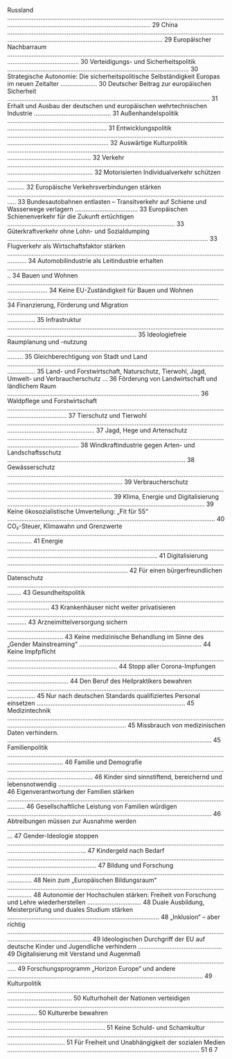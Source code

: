 Russland ..............................................................................................................................................................................................................  29
China .....................................................................................................................................................................................................................  29
Europäischer Nachbarraum 
..................................................................................................................................................................... 30
Verteidigungs- und Sicherheitspolitik  ........................................................................................................ 30
Strategische Autonomie: Die sicherheitspolitische Selbständigkeit Europas im neuen Zeitalter ..................... 30
Deutscher Beitrag zur europäischen Sicherheit .................................................................................................................... 31
Erhalt und Ausbau der deutschen und europäischen wehrtechnischen Industrie ............................................ 31
Außenhandelspolitik 
..................................................................................................................................................................................... 31
Entwicklungspolitik ......................................................................................................................................................................................  32
Auswärtige Kulturpolitik ............................................................................................................................................................................  32
Verkehr .............................................................................................................................................................................  32
Motorisierten Individualverkehr schützen ......................................................................................................................................  32
Europäische Verkehrsverbindungen stärken .................................................................................................................................  33
Bundesautobahnen entlasten – Transitverkehr auf Schiene und Wasserwege verlagern ....................................  33
Europäischen Schienenverkehr für die Zukunft ertüchtigen ................................................................................................  33
Güterkraftverkehr ohne Lohn- und Sozialdumping ...................................................................................................................  33
Flugverkehr als Wirtschaftsfaktor stärken .......................................................................................................................................  34
Automobilindustrie als Leitindustrie erhalten ..............................................................................................................................  34
Bauen und Wohnen ...................................................................................................................................................  34
Keine EU-Zuständigkeit für Bauen und Wohnen .........................................................................................................................  34
Finanzierung, Förderung und Migration ............................................................................................................................................ 35
Infrastruktur ...................................................................................................................................................................................................... 35
Ideologiefreie Raumplanung und -nutzung ..................................................................................................................................... 35
Gleichberechtigung von Stadt und Land ............................................................................................................................................ 35
Land- und Forstwirtschaft, Naturschutz, Tierwohl, Jagd, Umwelt- und Verbraucherschutz ...  36
Förderung von Landwirtschaft und ländlichem Raum .............................................................................................................. 36
Waldpflege und Forstwirtschaft .............................................................................................................................................................. 37
Tierschutz und Tierwohl .............................................................................................................................................................................. 37
Jagd, Hege und Artenschutz ..................................................................................................................................................................... 38
Windkraftindustrie gegen Arten- und Landschaftsschutz 
...................................................................................................... 38
Gewässerschutz .............................................................................................................................................................................................. 39
Verbraucherschutz ........................................................................................................................................................................................ 39
Klima, Energie und Digitalisierung .................................................................................................................  39
Keine ökosozialistische Umverteilung: „Fit für 55“ 
....................................................................................................................... 40
CO₂-Steuer, Klimawahn und Grenzwerte .......................................................................................................................................... 41
Energie .................................................................................................................................................................................................................. 41
Digitalisierung .................................................................................................................................................................................................  42
Für einen bürgerfreundlichen Datenschutz ....................................................................................................................................  43
Gesundheitspolitik 
.................................................................................................................................................... 43
Krankenhäuser nicht weiter privatisieren .......................................................................................................................................  43
Arzneimittelversorgung sichern 
............................................................................................................................................................  43
Keine medizinische Behandlung im Sinne des „Gender Mainstreaming“ ...................................................................... 44
Keine Impfpflicht ........................................................................................................................................................................................... 44
Stopp aller Corona-Impfungen 
............................................................................................................................................................... 44
Den Beruf des Heilpraktikers bewahren ............................................................................................................................................  45
Nur nach deutschen Standards qualifiziertes Personal einsetzen .....................................................................................  45
Medizintechnik ................................................................................................................................................................................................  45
Missbrauch von medizinischen Daten verhindern. .....................................................................................................................  45
Familienpolitik  
............................................................................................................................................................ 46
Familie und Demografie ............................................................................................................................................................................. 46
Kinder sind sinnstiftend, bereichernd und lebensnotwendig ............................................................................................... 46
Eigenverantwortung der Familien stärken ...................................................................................................................................... 46
Gesellschaftliche Leistung von Familien würdigen 
..................................................................................................................... 46
Abtreibungen müssen zur Ausnahme werden ............................................................................................................................... 47
Gender-Ideologie stoppen ......................................................................................................................................................................... 47
Kindergeld nach Bedarf ............................................................................................................................................................................... 47
Bildung und Forschung  .......................................................................................................................................... 48
Nein zum „Europäischen Bildungsraum“ .......................................................................................................................................... 48
Autonomie der Hochschulen stärken: Freiheit von Forschung und Lehre wiederherstellen ............................... 48
Duale Ausbildung, Meisterprüfung und duales Studium stärken ....................................................................................... 48
„Inklusion“ – aber richtig 
............................................................................................................................................................................ 49
Ideologischen Durchgriff der EU auf deutsche Kinder und Jugendliche verhindern 
................................................ 49
Digitalisierung mit Verstand und Augenmaß ................................................................................................................................. 49
Forschungsprogramm „Horizon Europe“ und andere 
................................................................................................................ 49
Kulturpolitik .................................................................................................................................................................  50
Kulturhoheit der Nationen verteidigen ............................................................................................................................................. 50
Kulturerbe bewahren ....................................................................................................................................................................................  51
Keine Schuld- und Schamkultur 
.............................................................................................................................................................  51
Für Freiheit und Unabhängigkeit der sozialen Medien ..............................................................................................................  51
6
7

